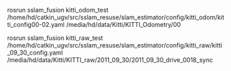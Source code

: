 

rosrun sslam_fusion kitti_odom_test /home/hd/catkin_ugv/src/sslam_resuse/slam_estimator/config/kitti_odom/kitti_config00-02.yaml /media/hd/data/Kitti/KITTI_Odometry/00

rosrun sslam_fusion kitti_raw_test /home/hd/catkin_ugv/src/sslam_resuse/slam_estimator/config/kitti_raw/kitti_09_30_config.yaml /media/hd/data/Kitti/KITTI_raw/2011_09_30/2011_09_30_drive_0018_sync
